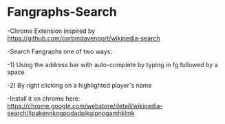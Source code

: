 # Fangraphs-Search

-Chrome Extension inspired by https://github.com/corbindavenport/wikipedia-search

-Search Fangraphs one of two ways:

-1) Using the address bar with auto-complete by typing in fg followed by a space

-2) By right clicking on a highlighted player's name

-Install it on chrome here: https://chrome.google.com/webstore/detail/wikipedia-search/lipakennkogpodadpikgipnogamhklmk